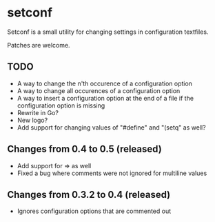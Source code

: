 setconf
=========

Setconf is a small utility for changing settings in configuration textfiles.

Patches are welcome.

TODO
----
* A way to change the n'th occurence of a configuration option
* A way to change all occurences of a configuration option
* A way to insert a configuration option at the end of a file if
  the configuration option is missing
* Rewrite in Go?
* New logo?
* Add support for changing values of "#define" and "(setq" as well?

Changes from 0.4 to 0.5 (released)
----------------------------------
* Add support for => as well
* Fixed a bug where comments were not ignored for multiline values

Changes from 0.3.2 to 0.4 (released)
------------------------------------
* Ignores configuration options that are commented out
